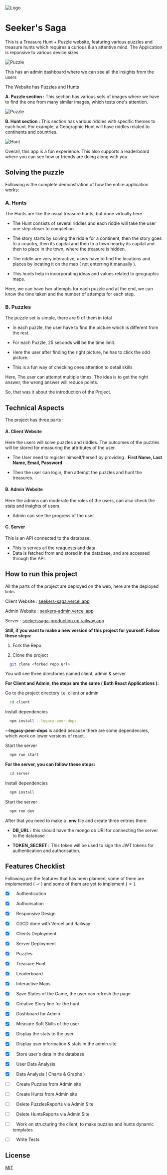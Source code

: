![Logo](https://firebasestorage.googleapis.com/v0/b/blogarithm-bdb61.appspot.com/o/logo_detail.png?alt=media&token=9b5e610e-8f90-43b8-aa48-bb7ef1bb10f1)

# Seeker's Saga

This is a Treasure Hunt + Puzzle website, featuring various puzzles and treasure hunts which requires a curious & an attentive mind. The Application is reponsive to various device sizes.

![Puzzle](https://firebasestorage.googleapis.com/v0/b/blogarithm-bdb61.appspot.com/o/smartmockups_lgnyq15x.jpg?alt=media&token=d4ab65d5-3b88-40ec-9273-890844b08479)

This has an admin dashboard where we can see all the insights from the users

The Website has Puzzles and Hunts

**A. Puzzle section :** This section has various sets of images where we have to find the one from many similar images, which tests one's attention.

![Puzzle](https://firebasestorage.googleapis.com/v0/b/blogarithm-bdb61.appspot.com/o/screencapture-seekers-saga-vercel-app-puzzles-1-2023-04-19-22_54_35.png?alt=media&token=37ffe564-2fc3-4505-9ded-837c5681995d)

**B. Hunt section :** This section has various riddles with specific themes to each hunt. For example, a Geographic Hunt will have riddles related to continents and countries.

![Hunt](https://firebasestorage.googleapis.com/v0/b/blogarithm-bdb61.appspot.com/o/screencapture-seekers-saga-vercel-app-hunts-1-2023-04-19-22_54_58.png?alt=media&token=b387693a-0c5b-41dc-90c4-f1cb185e43c2)

Overall, this app is a fun experience. This also supports a leaderboard where you can see how ur friends are doing along with you.


## Solving the puzzle 

Following is the complete demonstration of how the entire application works:

### A. Hunts
The Hunts are like the usual treasure hunts, but done virtually here.

- The Hunt consists of several riddles and each riddle will take the user one step closer to completion

- The story starts by solving the riddle for a continent, then the story goes to a country, then its capital and then to a town nearby its capital and then to place in the town, where the treasure is hidden.

- The riddle are very interactive, users have to find the locations and places by locating it on the map ( not enterring it manually ). 

- This hunts help in incorporating ideas and values related to geographic maps.

Here, we can have two attempts for each puzzle and at the end, we can know the time taken and the number of attempts for each step.

### B. Puzzles
The puzzle set is simple, there are 9 of them in total

- In each puzzle, the user have to find the picture which is different from the rest.

- For each Puzzle, 25 seconds will be the time limit.

- Here the user after finding the right picture, he has to click the odd picture.

- This is a fun way of checking ones attention to detail skills

Here, The user can attempt multiple times. The idea is to get the right answer, the wrong answer will reduce points. 

So, that was it about the introduction of the Project.

## Technical Aspects

The project has three parts :

#### A. Client Website
Here the users will solve puzzles and riddles. The outcomes of the puzzles will be stored for measuring the attributes of the user.

- The User need to register himself/herself by providing : **First Name, Last Name, Email, Password**

- Then the user can login, then attempt the puzzles and hunt the treasures.

#### B. Admin Website
Here the admins can moderate the roles of the users, can also check the stats and insights of users.

- Admin can see the progress of the user

#### C. Server 
This is an API connected to the database.

- This is serves all the reaquests and data.
- Data is fetched from and stored in the database, and are accessed through the API.




## How to run this project

All the parts of the project are deployed on the web, here are the deployed links

Client Website : [seekers-saga.vercel.app](https://seekers-saga.vercel.app/)

Admin Website : [seekers-admin.vercel.app](https://seekers-admin.vercel.app/)

Server : [seekerssaga-production.up.railway.app](https://seekerssaga-production.up.railway.app/)

**Still, if you want to make a new version of this project for yourself. Follow these steps:**

1. Fork the Repo

2. Clone the project

```bash
  git clone <forked repo url>
```

You will see three directories named client, admin & server

**For Client and Admin, the steps are the same ( Both React Applications ):**

Go to the project directory i.e. client or admin

```bash
  cd client
```

Install dependencies

```bash
  npm install --legacy-peer-deps
```

**--legacy-peer-deps** is added because there are some dependencies, which work on lower versions of react.

Start the server

```bash
  npm run start
```

**For the server, you can follow these steps:**

```bash
  cd server
```

Install dependencies

```bash
  npm install
```

Start the server

```bash
  npm run dev
```

After that you need to make a **.env** file and create three entries there:

- **DB_URL :** this should have the mongo db URI for connecting the server to the database

- **TOKEN_SECRET :** This token will be used to sign the JWT tokens for authentication and authorisation.
## Features Checklist

Following are the features that has been planned, some of them are implemented ( &check; ) and some of them are yet to implement ( &cross; ).

- [x] &nbsp;&nbsp; Authentication
- [x] &nbsp;&nbsp; Authorisation
- [x] &nbsp;&nbsp; Responsive Design
- [x] &nbsp;&nbsp; CI/CD done with Vercel and Railway
- [x] &nbsp;&nbsp; Clients Deployment
- [x] &nbsp;&nbsp; Server Deployment
- [x] &nbsp;&nbsp; Puzzles 
- [x] &nbsp;&nbsp; Treasure Hunt 
- [x] &nbsp;&nbsp; Leaderboard
- [x] &nbsp;&nbsp; Interactive Maps
- [x] &nbsp;&nbsp; Save States of the Game, the user can refresh the page
- [x] &nbsp;&nbsp; Creative Story line for the hunt
- [x] &nbsp;&nbsp; Dashboard for Admin
- [x] &nbsp;&nbsp; Measure Soft Skills of the user
- [x] &nbsp;&nbsp; Display the stats to the user
- [x] &nbsp;&nbsp; Display user information & stats in the admin site
- [x] &nbsp;&nbsp; Store user's data in the database 
- [x] &nbsp;&nbsp; User Data Analysis
- [x] &nbsp;&nbsp; Data Analysis ( Charts & Graphs )
- [ ] &nbsp;&nbsp; Create Puzzles from Admin site
- [ ] &nbsp;&nbsp; Create Hunts from Admin site
- [ ] &nbsp;&nbsp; Delete PuzzlesReports via Admin Site
- [ ] &nbsp;&nbsp; Delete HuntsReports via Admin Site
- [ ] &nbsp;&nbsp; Work on structuring the client, to make puzzles and hunts dynamic templates
- [ ] &nbsp;&nbsp; Write Tests



## License

[MIT](https://choosealicense.com/licenses/mit/)

